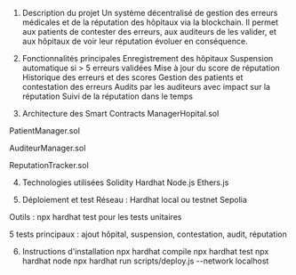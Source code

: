 1. Description du projet
Un système décentralisé de gestion des erreurs médicales et de la réputation des hôpitaux via la blockchain. Il permet aux patients de contester des erreurs, aux auditeurs de les valider, et aux hôpitaux de voir leur réputation évoluer en conséquence.

2. Fonctionnalités principales
Enregistrement des hôpitaux
Suspension automatique si > 5 erreurs validées
Mise à jour du score de réputation
Historique des erreurs et des scores
Gestion des patients et contestation des erreurs
Audits par les auditeurs avec impact sur la réputation
Suivi de la réputation dans le temps

3. Architecture des Smart Contracts
ManagerHopital.sol

PatientManager.sol

AuditeurManager.sol

ReputationTracker.sol

4. Technologies utilisées
Solidity
Hardhat
Node.js
Ethers.js


5. Déploiement et test
Réseau : Hardhat local ou testnet Sepolia

Outils : npx hardhat test pour les tests unitaires

5 tests principaux : ajout hôpital, suspension, contestation, audit, réputation

6. Instructions d'installation
npx hardhat compile
npx hardhat test
npx hardhat node
npx hardhat run scripts/deploy.js --network localhost


